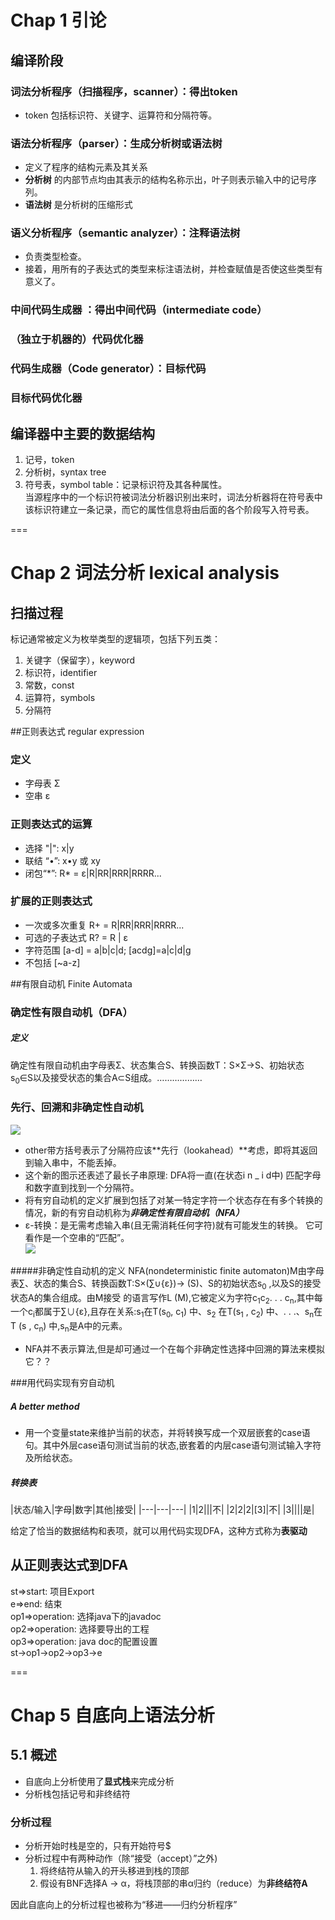 # Chap 1 引论
## 编译阶段  
### 词法分析程序（扫描程序，scanner）：得出token
* token 包括标识符、关键字、运算符和分隔符等。

### 语法分析程序（parser）：生成分析树或语法树
* 定义了程序的结构元素及其关系
* __分析树__ 的内部节点均由其表示的结构名称示出，叶子则表示输入中的记号序列。
* **语法树** 是分析树的压缩形式  

### 语义分析程序（semantic analyzer）：注释语法树
* 负责类型检查。
* 接着，用所有的子表达式的类型来标注语法树，并检查赋值是否使这些类型有意义了。

### 中间代码生成器 ：得出中间代码（intermediate code）
### （独立于机器的）代码优化器
### 代码生成器（Code generator）：目标代码
### 目标代码优化器  

## 编译器中主要的数据结构
1. 记号，token
2. 分析树，syntax tree
3. 符号表，symbol table：记录标识符及其各种属性。  
	当源程序中的一个标识符被词法分析器识别出来时，词法分析器将在符号表中该标识符建立一条记录，而它的属性信息将由后面的各个阶段写入符号表。
	
===
# Chap 2 词法分析 lexical analysis
## 扫描过程
标记通常被定义为枚举类型的逻辑项，包括下列五类：  
1. 关键字（保留字），keyword  
2. 标识符，identifier  
3. 常数，const  
4. 运算符，symbols  
5. 分隔符

##正则表达式 regular expression
### 定义
* 字母表 Σ
* 空串 ε

### 正则表达式的运算
* 选择 "|": x|y
* 联结 “•”: x•y 或 xy
* 闭包“\*”: R\* = ε|R|RR|RRR|RRRR...

### 扩展的正则表达式
* 一次或多次重复 R+ = R|RR|RRR|RRRR...
* 可选的子表达式 R? = R | ε
* 字符范围 [a-d] = a|b|c|d; [acdg]=a|c|d|g
* 不包括 [~a-z]

##有限自动机  Finite Automata
### 确定性有限自动机（DFA）  
##### *定义*  
确定性有限自动机由字母表Σ、状态集合S、转换函数T：S×Σ→S、初始状态s<sub>0</sub>∈S以及接受状态的集合A⊂S组成。………………

### 先行、回溯和非确定性自动机  
![](http://7xt5ki.com1.z0.glb.clouddn.com/16-4-19/41794974.jpg)  

* other带方括号表示了分隔符应该**先行（lookahead）**考虑，即将其返回到输入串中，不能丢掉。
* 这个新的图示还表述了最长子串原理: DFA将一直(在状态i n _ i d中) 匹配字母和数字直到找到一个分隔符。
* 将有穷自动机的定义扩展到包括了对某一特定字符一个状态存在有多个转换的情况，新的有穷自动机称为***非确定性有限自动机（NFA）***
* ε-转换：是无需考虑输入串(且无需消耗任何字符)就有可能发生的转换。 它可看作是一个空串的“匹配”。  
![](http://7xt5ki.com1.z0.glb.clouddn.com/16-4-19/66673047.jpg)

#####非确定性自动机的定义
NFA(nondeterministic finite automaton)M由字母表∑、状态的集合S、转换函数T:S×(∑∪{ε})→ (S)、S的初始状态s<sub>0</sub> ,以及S的接受状态A的集合组成。由M接受 的语言写作L (M),它被定义为字符c<sub>1</sub>c<sub>2</sub>. . . c<sub>n</sub>,其中每一个c<sub>i</sub>都属于∑∪{ε},且存在关系:s<sub>1</sub>在T(s<sub>0</sub>, c<sub>1</sub>) 中、s<sub>2</sub> 在T(s<sub>1</sub> , c<sub>2</sub>) 中、. . .、s<sub>n</sub>在T (s , c<sub>n</sub>) 中,s<sub>n</sub>是A中的元素。  

* NFA并不表示算法,但是却可通过一个在每个非确定性选择中回溯的算法来模拟它？？

###用代码实现有穷自动机
##### A better method
* 用一个变量state来维护当前的状态，并将转换写成一个双层嵌套的case语句。其中外层case语句测试当前的状态,嵌套着的内层case语句测试输入字符及所给状态。

##### 转换表

|状态/输入|字母|数字|其他|接受|
|---|---|---|
|1|2|||不|
|2|2|2|[3]|不|
|3||||是|

给定了恰当的数据结构和表项，就可以用代码实现DFA，这种方式称为**表驱动**

## 从正则表达式到DFA

st=>start: 项目Export   
e=>end: 结束   
op1=>operation: 选择java下的javadoc  
op2=>operation: 选择要导出的工程   
op3=>operation: java doc的配置设置  
st->op1->op2->op3->e  
</srcipt>

===
# Chap 5  自底向上语法分析
## 5.1 概述
* 自底向上分析使用了**显式栈**来完成分析
* 分析栈包括记号和非终结符
### 分析过程
* 分析开始时栈是空的，只有开始符号$
* 分析过程中有两种动作（除“接受（accept）”之外)  
	1. 将终结符从输入的开头移进到栈的顶部  
	1. 假设有BNF选择A -> α，将栈顶部的串α归约（reduce）为**非终结符A**

因此自底向上的分析过程也被称为“移进——归约分析程序”  



﻿